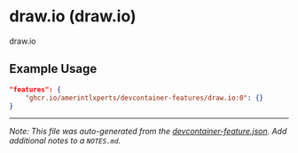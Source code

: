 
# draw.io (draw.io)

draw.io

## Example Usage

```json
"features": {
    "ghcr.io/amerintlxperts/devcontainer-features/draw.io:0": {}
}
```





---

_Note: This file was auto-generated from the [devcontainer-feature.json](https://github.com/amerintlxperts/devcontainer-features/blob/main/src/draw.io/devcontainer-feature.json).  Add additional notes to a `NOTES.md`._
